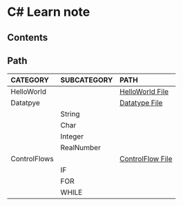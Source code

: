 # C# Learn note

## Contents


## Path

| CATEGORY     | SUBCATEGORY | PATH                                             |
| :----------- | :---------- | :----------------------------------------------- |
| HelloWorld   |             | [HelloWorld File](./HelloWorld/HelloWorld.cs)    |
| Datatpye     |             | [Datatype File](./Datatype/Program.cs)           |
|              | String      |                                                  |
|              | Char        |                                                  |
|              | Integer     |                                                  |
|              | RealNumber  |                                                  |
| ControlFlows |             | [ControlFlow File](./Controlflow/Controlflow.cs) |
|              | IF          |                                                  |
|              | FOR         |                                                  |
|              | WHILE       |                                                  |